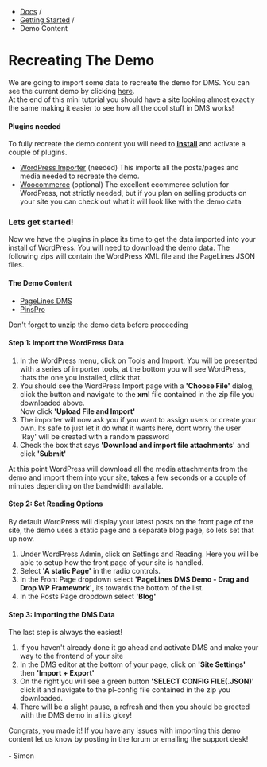 <div class="row-fluid">
	<div class="span12">
		<ul class="breadcrumb">
  			<li><a href="http://docs.pagelines.com/">Docs</a> <span class="divider">/</span></li>
  			<li><a href="http://docs.pagelines.com/getting-started">Getting Started</a> <span class="divider">/</span></li>
  			<li class="active">Demo Content</li>
		</ul>
	</div>
</div>

# Recreating The Demo #

</p>We are going to import some data to recreate the demo for DMS. You can see the current demo by clicking <a target="_blank"  href="http://themes.pagelines.com/dms/?dobar=1">here</a>.<br />
At the end of this mini tutorial you should have a site looking almost exactly the same making it easier to see how all the cool stuff in DMS works!</p>
<div class="bs-callout bs-callout-info">
	<h4>Plugins needed</h4>
	<p>To fully recreate the demo content you will need to <a target="_blank" href="https://codex.wordpress.org/Managing_Plugins"><strong>install</strong></a> and activate a couple of plugins.
		<ul>
			<li><a target="_blank" href="http://wordpress.org/plugins/woocommerce/">WordPress Importer</a> (needed) This imports all the posts/pages and media needed to recreate the demo.</li>
			<li><a target="_blank" href="http://wordpress.org/plugins/wordpress-importer/">Woocommerce</a> (optional) The excellent ecommerce solution for WordPress, not strictly needed, but if you plan on selling products on your site you can check out what it will look like with the demo data</li>
		</ul>
	</p>
</div>

<h3>Lets get started!</h3>
<p>Now we have the plugins in place its time to get the data imported into your install of WordPress. You will need to download the demo data. The following zips will contain the WordPress XML file and the PageLines JSON files.</p>
<h4>The Demo Content</h4>
<ul>
	<li><a title="Download DMS Demo Content" href="http://themes.pagelines.com/configs/demo-dms.zip">PageLines DMS</a></li>
	<li><a title="Download PinsPro Demo Content" href="http://themes.pagelines.com/configs/demo-pinspro.zip">PinsPro</a></li>
</ul>
<p>Don't forget to unzip the demo data before proceeding</p> 
<h4>Step 1: Import the WordPress Data</h4>
<p>
	<ol>
		<li>In the WordPress menu, click on Tools and Import. You will be presented with a series of importer tools, at the bottom you will see WordPress, thats the one you installed, click that.</li>
		<li>You should see the WordPress Import page with a <strong>'Choose File'</strong> dialog, click the button and navigate to the <strong>xml</strong> file contained in the zip file you downloaded above.</li>
		</li>Now click <strong>'Upload File and Import'</strong></li>
		<li>The importer will now ask you if you want to assign users or create your own. Its safe to just let it do what it wants here, dont worry the user 'Ray' will be created with a random password</li>
		<li>Check the box that says <strong>'Download and import file attachments'</strong> and click <strong>'Submit'</strong></li>
	</ol>
At this point WordPress will download all the media attachments from the demo and import them into your site, takes a few seconds or a couple of minutes depending on the bandwidth available.
</p>
<h4>Step 2: Set Reading Options</h4>
<p>By default WordPress will display your latest posts on the front page of the site, the demo uses a static page and a separate blog page, so lets set that up now.
	<ol>
		<li>Under WordPress Admin, click on Settings and Reading. Here you will be able to setup how the front page of your site is handled.</li>
		<li>Select <strong>'A static Page'</strong> in the radio controls.</li>
		<li>In the Front Page dropdown select <strong>'PageLines DMS Demo - Drag and Drop WP Framework'</strong>, its towards the bottom of the list.</li>
		<li>In the Posts Page dropdown select <strong>'Blog'</strong></li>
	</ol>
</p>
<h4>Step 3: Importing the DMS Data</h4>
<p>The last step is always the easiest!
	<ol>
		<li>If you haven't already done it go ahead and activate DMS and make your way to the frontend of your site</li>
		<li>In the DMS editor at the bottom of your page, click on <strong>'Site Settings'</strong> then <strong>'Import + Export'</strong></li>
		<li>On the right you will see a green button <strong>'SELECT CONFIG FILE(.JSON)'</strong> click it and navigate to the pl-config file contained in the zip you downloaded.</li>
		<li>There will be a slight pause, a refresh and then you should be greeted with the DMS demo in all its glory!</li>
	</ol>
Congrats, you made it! If you have any issues with importing this demo content let us know by posting in the forum or emailing the support desk!<br /><br /> - Simon
</p>